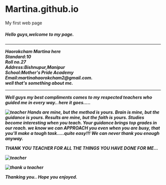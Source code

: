 # Martina.github.io
My first web page
<h5>Hello guys,welcome to my page.<h5><hr>
Haorokcham Martina here<br>
Standard:10<br>
Roll no.27<br>
Address:Bishnupur,Manipur<br>
School:Mother's Pride Academy<br>
Email:martinahaorokcham2@gmail.com.<br>
well that's something about me.<hr>

Well guys my best compliments comes to my respected teachers who guided me in every way..
here it goes.....<br>
















![teacher](https://www.dgreetings.com/thank-you-cards/image/thanks-notes-for-teacher-4.jpg)
Hands are mine,
    but the method is yours.
Brain is mine,
    but the guidance is yours.
Results are mine,
    but the faith is yours.
Studies become interesting when you teach.
Your guidance brings top grades in our reach.
we know we can 
    APPROACH you
even when you are busy,
    that you'll make a 
tough task.....quite easy!!!
We can never thank you enough anyway.


























THANK YOU TEACHER FOR ALL THE THINGS YOU HAVE DONE FOR ME...


![teacher](https://bitsofpositivity.com/wp-content/uploads/2017/04/Best-Teacher-Appreciation-Quotes-to-Say-Thank-You.jpg)

























![thank u teacher](https://resources.stuff.co.nz/content/dam/images/1/3/e/g/0/m/image.related.StuffLandscapeSixteenByNine.620x349.17ek6x.png/1464226279690.jpg)

Thanking you..
    Hope you enjoyed.
    
